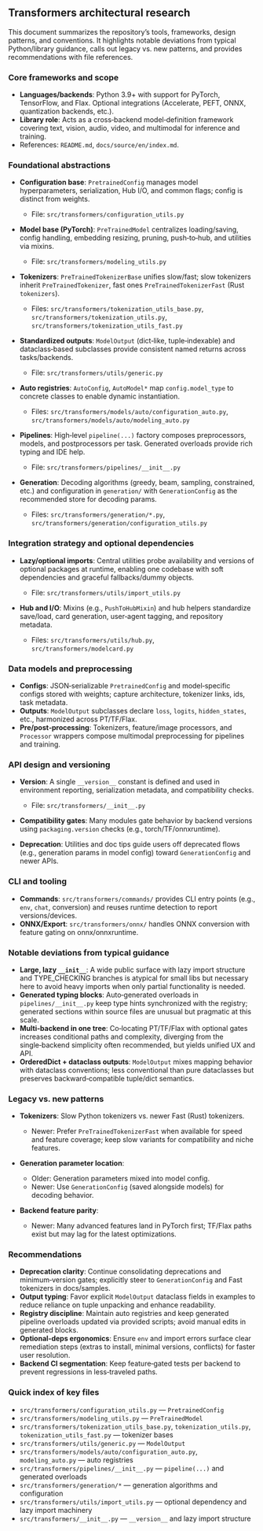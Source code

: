 ## Transformers architectural research

This document summarizes the repository’s tools, frameworks, design patterns, and conventions. It highlights notable deviations from typical Python/library guidance, calls out legacy vs. new patterns, and provides recommendations with file references.

### Core frameworks and scope
- **Languages/backends**: Python 3.9+ with support for PyTorch, TensorFlow, and Flax. Optional integrations (Accelerate, PEFT, ONNX, quantization backends, etc.).
- **Library role**: Acts as a cross‑backend model‑definition framework covering text, vision, audio, video, and multimodal for inference and training.
- References: `README.md`, `docs/source/en/index.md`.

### Foundational abstractions
- **Configuration base**: `PretrainedConfig` manages model hyperparameters, serialization, Hub I/O, and common flags; config is distinct from weights.
  - File: `src/transformers/configuration_utils.py`

- **Model base (PyTorch)**: `PreTrainedModel` centralizes loading/saving, config handling, embedding resizing, pruning, push‑to‑hub, and utilities via mixins.
  - File: `src/transformers/modeling_utils.py`

- **Tokenizers**: `PreTrainedTokenizerBase` unifies slow/fast; slow tokenizers inherit `PreTrainedTokenizer`, fast ones `PreTrainedTokenizerFast` (Rust `tokenizers`).
  - Files: `src/transformers/tokenization_utils_base.py`, `src/transformers/tokenization_utils.py`, `src/transformers/tokenization_utils_fast.py`

- **Standardized outputs**: `ModelOutput` (dict‑like, tuple‑indexable) and dataclass‑based subclasses provide consistent named returns across tasks/backends.
  - File: `src/transformers/utils/generic.py`

- **Auto registries**: `AutoConfig`, `AutoModel*` map `config.model_type` to concrete classes to enable dynamic instantiation.
  - Files: `src/transformers/models/auto/configuration_auto.py`, `src/transformers/models/auto/modeling_auto.py`

- **Pipelines**: High‑level `pipeline(...)` factory composes preprocessors, models, and postprocessors per task. Generated overloads provide rich typing and IDE help.
  - File: `src/transformers/pipelines/__init__.py`

- **Generation**: Decoding algorithms (greedy, beam, sampling, constrained, etc.) and configuration in `generation/` with `GenerationConfig` as the recommended store for decoding params.
  - Files: `src/transformers/generation/*.py`, `src/transformers/generation/configuration_utils.py`

### Integration strategy and optional dependencies
- **Lazy/optional imports**: Central utilities probe availability and versions of optional packages at runtime, enabling one codebase with soft dependencies and graceful fallbacks/dummy objects.
  - File: `src/transformers/utils/import_utils.py`

- **Hub and I/O**: Mixins (e.g., `PushToHubMixin`) and hub helpers standardize save/load, card generation, user‑agent tagging, and repository metadata.
  - Files: `src/transformers/utils/hub.py`, `src/transformers/modelcard.py`

### Data models and preprocessing
- **Configs**: JSON‑serializable `PretrainedConfig` and model‑specific configs stored with weights; capture architecture, tokenizer links, ids, task metadata.
- **Outputs**: `ModelOutput` subclasses declare `loss`, `logits`, `hidden_states`, etc., harmonized across PT/TF/Flax.
- **Pre/post‑processing**: Tokenizers, feature/image processors, and `Processor` wrappers compose multimodal preprocessing for pipelines and training.

### API design and versioning
- **Version**: A single `__version__` constant is defined and used in environment reporting, serialization metadata, and compatibility checks.
  - File: `src/transformers/__init__.py`

- **Compatibility gates**: Many modules gate behavior by backend versions using `packaging.version` checks (e.g., torch/TF/onnxruntime).
- **Deprecation**: Utilities and doc tips guide users off deprecated flows (e.g., generation params in model config) toward `GenerationConfig` and newer APIs.

### CLI and tooling
- **Commands**: `src/transformers/commands/` provides CLI entry points (e.g., `env`, `chat`, conversion) and reuses runtime detection to report versions/devices.
- **ONNX/Export**: `src/transformers/onnx/` handles ONNX conversion with feature gating on onnx/onnxruntime.

### Notable deviations from typical guidance
- **Large, lazy `__init__`**: A wide public surface with lazy import structure and TYPE_CHECKING branches is atypical for small libs but necessary here to avoid heavy imports when only partial functionality is needed.
- **Generated typing blocks**: Auto‑generated overloads in `pipelines/__init__.py` keep type hints synchronized with the registry; generated sections within source files are unusual but pragmatic at this scale.
- **Multi‑backend in one tree**: Co‑locating PT/TF/Flax with optional gates increases conditional paths and complexity, diverging from the single‑backend simplicity often recommended, but yields unified UX and API.
- **OrderedDict + dataclass outputs**: `ModelOutput` mixes mapping behavior with dataclass conventions; less conventional than pure dataclasses but preserves backward‑compatible tuple/dict semantics.

### Legacy vs. new patterns
- **Tokenizers**: Slow Python tokenizers vs. newer Fast (Rust) tokenizers.
  - Newer: Prefer `PreTrainedTokenizerFast` when available for speed and feature coverage; keep slow variants for compatibility and niche features.

- **Generation parameter location**:
  - Older: Generation parameters mixed into model config.
  - Newer: Use `GenerationConfig` (saved alongside models) for decoding behavior.

- **Backend feature parity**:
  - Newer: Many advanced features land in PyTorch first; TF/Flax paths exist but may lag for the latest optimizations.

### Recommendations
- **Deprecation clarity**: Continue consolidating deprecations and minimum‑version gates; explicitly steer to `GenerationConfig` and Fast tokenizers in docs/samples.
- **Output typing**: Favor explicit `ModelOutput` dataclass fields in examples to reduce reliance on tuple unpacking and enhance readability.
- **Registry discipline**: Maintain auto registries and keep generated pipeline overloads updated via provided scripts; avoid manual edits in generated blocks.
- **Optional‑deps ergonomics**: Ensure `env` and import errors surface clear remediation steps (extras to install, minimal versions, conflicts) for faster user resolution.
- **Backend CI segmentation**: Keep feature‑gated tests per backend to prevent regressions in less‑traveled paths.

### Quick index of key files
- `src/transformers/configuration_utils.py` — `PretrainedConfig`
- `src/transformers/modeling_utils.py` — `PreTrainedModel`
- `src/transformers/tokenization_utils_base.py`, `tokenization_utils.py`, `tokenization_utils_fast.py` — tokenizer bases
- `src/transformers/utils/generic.py` — `ModelOutput`
- `src/transformers/models/auto/configuration_auto.py`, `modeling_auto.py` — auto registries
- `src/transformers/pipelines/__init__.py` — `pipeline(...)` and generated overloads
- `src/transformers/generation/*` — generation algorithms and configuration
- `src/transformers/utils/import_utils.py` — optional dependency and lazy import machinery
- `src/transformers/__init__.py` — `__version__` and lazy import structure

